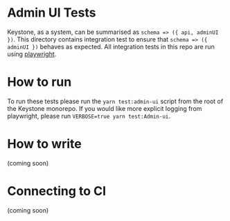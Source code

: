 # Admin UI Tests

Keystone, as a system, can be summarised as `schema => ({ api, adminUI })`.
This directory contains integration test to ensure that `schema => ({ adminUI })` behaves as expected.
All integration tests in this repo are run using [playwright](https://playwright.dev/).

# How to run

To run these tests please run the `yarn test:admin-ui` script from the root of the Keystone monorepo.
If you would like more explicit logging from playwright, please run `VERBOSE=true yarn test:Admin-ui`.

# How to write

(coming soon)

# Connecting to CI

(coming soon)
